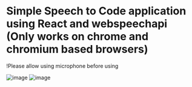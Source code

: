 # Simple Speech to Code application using React and webspeechapi (Only works on chrome and chromium based browsers)

!Please allow using microphone before using

![image](https://user-images.githubusercontent.com/76392150/149927798-7ba81187-1551-4465-a60b-5116aba20d6f.png)
![image](https://user-images.githubusercontent.com/76392150/149934983-e4dfb431-ed0e-40dd-929a-43b480dfd1bb.png)
